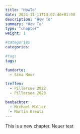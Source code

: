 ```yaml
---
title: "HowTo"
date: 2024-11-11T13:02:46+01:00
description: "How To"
summary: "How To"
type: "chapter"
weight: 1

#categories
categories:

#tags
tags:

fundorte:
  - Sima Moor

treffen:
  - Pillersee 2022
  - Pillersee 2023

beobachter:
  - Michael Müller
  - Martin Kreutz
---
```


This is a new chapter. Neuer test